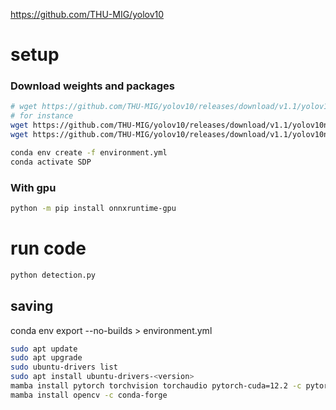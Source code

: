 https://github.com/THU-MIG/yolov10

# setup

### Download weights and packages
```bash
# wget https://github.com/THU-MIG/yolov10/releases/download/v1.1/yolov10{n/s/m/b/l/x}.pt
# for instance
wget https://github.com/THU-MIG/yolov10/releases/download/v1.1/yolov10n.pt
wget https://github.com/THU-MIG/yolov10/releases/download/v1.1/yolov10n-pose.pt
```

```bash
conda env create -f environment.yml
conda activate SDP
```

### With gpu
```bash
python -m pip install onnxruntime-gpu
```

# run code
```bash
python detection.py 
```

## saving
conda env export --no-builds > environment.yml

```bash
sudo apt update
sudo apt upgrade
sudo ubuntu-drivers list
sudo apt install ubuntu-drivers-<version>
mamba install pytorch torchvision torchaudio pytorch-cuda=12.2 -c pytorch -c nvidia
mamba install opencv -c conda-forge
```
